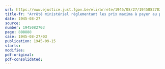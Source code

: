 ```yaml
---
url: https://www.ejustice.just.fgov.be/eli/arrete/1945/08/27/1945082703/justel
title-fr: "Arrêté ministériel réglementant les prix maxima à payer au producteur pour les orges sélectionnées de brasserie"
date: 1945-08-27
source:
number: 1945082703
page: 888888
case: 1945-08-27/03
publication: 1945-09-15
starts:
modifies:
pdf-original:
pdf-consolidated:
---
```



